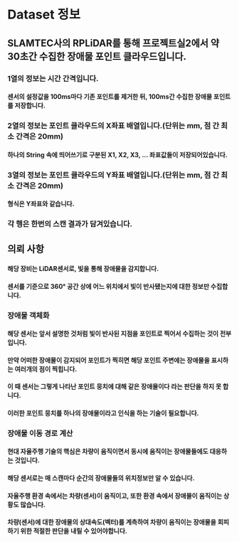 # Dataset 정보  
## SLAMTEC사의 RPLiDAR를 통해 프로젝트실2에서 약 30초간 수집한 장애물 포인트 클라우드입니다.  
### 1열의 정보는 시간 간격입니다.  
#### 센서의 설정값을 100ms마다 기존 포인트를 제거한 뒤, 100ms간 수집한 장애물 포인트를 저장합니다.  
### 2열의 정보는 포인트 클라우드의 X좌표 배열입니다.(단위는 mm, 점 간 최소 간격은 20mm)  
#### 하나의 String 속에 띄어쓰기로 구분된 X1, X2, X3, ... 좌표값들이 저장되어있습니다.  
### 3열의 정보는 포인트 클라우드의 Y좌표 배열입니다.(단위는 mm, 점 간 최소 간격은 20mm)  
#### 형식은 Y좌표와 같습니다.  
### 각 행은 한번의 스캔 결과가 담겨있습니다.  
  
## 의뢰 사항
#### 해당 장비는 LiDAR센서로, 빛을 통해 장애물을 감지합니다.  
#### 센서를 기준으로 360° 공간 상에 어느 위치에서 빛이 반사됐는지에 대한 정보만 수집합니다.  
### 장애물 객체화
#### 해당 센서는 앞서 설명한 것처럼 빛이 반사된 지점을 포인트로 찍어서 수집하는 것이 전부입니다.  
#### 만약 어떠한 장애물이 감지되어 포인트가 찍히면 해당 포인트 주변에는 장애물을 표시하는 여러개의 점이 찍힙니다.  
#### 이 때 센서는 그렇게 나타난 포인트 뭉치에 대해 같은 장애물이다 라는 판단을 하지 못 합니다.  
#### 이러한 포인트 뭉치를 하나의 장애물이라고 인식을 하는 기술이 필요합니다.  
### 장애물 이동 경로 계산
#### 현대 자율주행 기술의 핵심은 차량이 움직이면서 동시에 움직이는 장애물들에도 대응하는 것입니다.  
#### 해당 센서로는 매 스캔마다 순간의 장애물들의 위치정보만 알 수 있습니다.
#### 자율주행 환경 속에서는 차량(센서)이 움직이고, 또한 환경 속에서 장애물이 움직이는 상황도 많습니다.
#### 차량(센서)에 대한 장애물의 상대속도(벡터)를 계측하여 차량이 움직이는 장애물을 회피하기 위한 적절한 판단을 내릴 수 있어야합니다.


